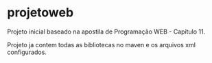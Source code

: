 # projetoweb

Projeto inicial baseado na apostila de Programação WEB - Capítulo 11.

Projeto ja contem todas as bibliotecas no maven e os arquivos xml configurados.
